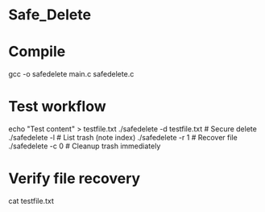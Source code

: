# Safe_Delete

# Compile
gcc -o safedelete main.c safedelete.c

# Test workflow
echo "Test content" > testfile.txt
./safedelete -d testfile.txt                 # Secure delete
./safedelete -l                              # List trash (note index)
./safedelete -r 1                            # Recover file
./safedelete -c 0                            # Cleanup trash immediately

# Verify file recovery
cat testfile.txt

